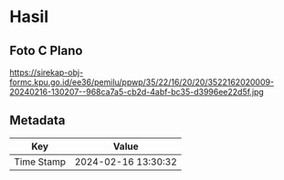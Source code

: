 # Hasil

## Foto C Plano

https://sirekap-obj-formc.kpu.go.id/ee36/pemilu/ppwp/35/22/16/20/20/3522162020009-20240216-130207--968ca7a5-cb2d-4abf-bc35-d3996ee22d5f.jpg


## Metadata

| Key        | Value               |
| ---------- | ------------------- |
| Time Stamp | 2024-02-16 13:30:32 |



